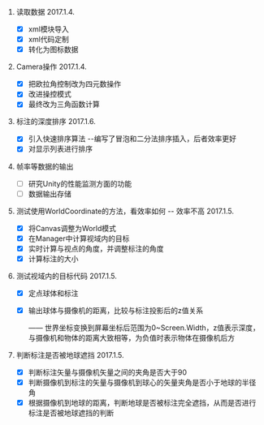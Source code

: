 1. 读取数据  2017.1.4.
   - [x] xml模块导入
   - [x] xml代码定制
   - [x] 转化为图标数据

2. Camera操作  2017.1.4.
   - [x] 把欧拉角控制改为四元数操作
   - [x] 改进操控模式
   - [x] 最终改为三角函数计算

3. 标注的深度排序 2017.1.6.
   - [x] 引入快速排序算法 --编写了冒泡和二分法排序插入，后者效率更好
   - [x] 对显示列表进行排序

4. 帧率等数据的输出
   - [ ] 研究Unity的性能监测方面的功能
   - [ ] 数据输出存储

5. 测试使用WorldCoordinate的方法，看效率如何 -- 效率不高 2017.1.5.
   - [x] 将Canvas调整为World模式
   - [x] 在Manager中计算视域内的目标
   - [x] 实时计算与视点的角度，并调整标注的角度
   - [x] 计算标注的大小

6. 测试视域内的目标代码  2017.1.5.

   - [x] 定点球体和标注

   - [x] 输出球体与摄像机的距离，比较与标注投影后的z值关系

      —— 世界坐标变换到屏幕坐标后范围为0~Screen.Width，z值表示深度，与摄像机和物体的距离大致相等，为负值时表示物体在摄像机后方

7. 判断标注是否被地球遮挡  2017.1.5.

   - [x] 判断标注矢量与摄像机矢量之间的夹角是否大于90
   - [x] 判断摄像机到标注的矢量与摄像机到球心的矢量夹角是否小于地球的半径角
   - [x] 根据摄像机到地球的距离，判断地球是否被标注完全遮挡，从而是否进行标注是否被地球遮挡的判断